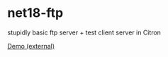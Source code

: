 # net18-ftp
stupidly basic ftp server + test client server in Citron

[Demo (external)](https://asciinema.org/a/fShAZAm57V4Q8PGPPRQdHPGvX)
